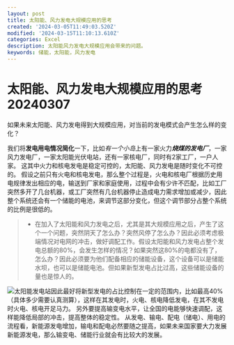```yaml
---
layout: post
title: 太阳能、风力发电大规模应用的思考
created: '2024-03-05T11:49:03.520Z'
modified: '2024-03-15T11:10:13.610Z'
categories: Excel
description: 太阳能风力发电大规模应用会带来的问题。
keywords: 储能，太阳能，风力发电
---
```



# **太阳能、风力发电**大规模应用的思考20240307
如果未来太阳能、风力发电得到大规模应用，对当前的发电模式会产生怎么样的变化？

我们将**发电用电情况简化**一下，比如*有一个小岛*上有一家火力***烧煤的发电厂***，一家风力发电厂，一家太阳能光伏电站，还有一家核电厂，同时有2家工厂，一户人家。
这其中火力和核电发电是稳定可控的，太阳能、风力发电是随时变化不可控的。
假设之前只有火电和核电发电，那么整个过程是，火电和核电厂根据历史用电规律发出相应的电，输送到厂家和家庭使用，过程中会有少许不匹配，比如工厂突然多开了几台机器，或工厂突然有几台机器停止造成电力需求增加或减少，因此整个系统还会有一个储能的电池，来调节这部分变化，但这个调节部分占整个系统的比例是很低的。
> - 在加入了太阳能和风力发电之后，尤其是其大规模应用之后，产生了这个一个问题，突然阴天了怎么办？突然风停了怎么办？因此必须考虑极端情况对电网的冲击，做好调配工作。假设太阳能和风力发电占整个发电总额的80%，会发生怎样的情况？如果突然这80%的电都没有了，怎么办？因此必须要为他们配备相应的储能设备，这个设备可以是储能水坝，也可以是储能电池。但如果新型发电占比过高，这些储能设备的量也是惊人的。

![太阳能发电站]()因此最好将新型发电的占比控制在一定的范围内，比如最高40%（具体多少需要认真测算），这样在其发电时，火电、核电降低发电，在其不发电时火电、核电开足马力。
另外要提高输变电水平，让全国的电能够快速调配，这样能降低局部的冲击，提高整体的稳定性。
从发电、输电、配电（储电）、用电的流程看，新能源发电增加，输电和配电必然要随之提高，如果未来国家要大力发展新能源发电，那么输变电、储能行业就会有比较大的发展。
